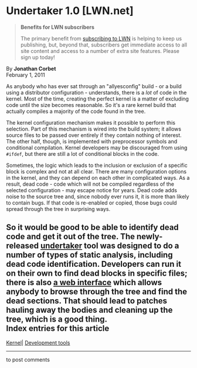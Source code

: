 # Undertaker 1.0 [LWN.net]

> **Benefits for LWN subscribers**
> 
> The primary benefit from [subscribing to LWN](/Promo/nst-nag5/subscribe) is helping to keep us publishing, but, beyond that, subscribers get immediate access to all site content and access to a number of extra site features. Please sign up today! 

By **Jonathan Corbet**  
February 1, 2011 

As anybody who has ever sat through an "allyesconfig" build - or a build using a distributor configuration - understands, there is a _lot_ of code in the kernel. Most of the time, creating the perfect kernel is a matter of excluding code until the size becomes reasonable. So it's a rare kernel build that actually compiles a majority of the code found in the tree. 

The kernel configuration mechanism makes it possible to perform this selection. Part of this mechanism is wired into the build system; it allows source files to be passed over entirely if they contain nothing of interest. The other half, though, is implemented with preprocessor symbols and conditional compilation. Kernel developers may be discouraged from using `#ifdef`, but there are still a lot of conditional blocks in the code. 

Sometimes, the logic which leads to the inclusion or exclusion of a specific block is complex and not at all clear. There are many configuration options in the kernel, and they can depend on each other in complicated ways. As a result, dead code - code which will not be compiled regardless of the selected configuration - may escape notice for years. Dead code adds noise to the source tree and, since nobody ever runs it, it is more than likely to contain bugs. If that code is re-enabled or copied, those bugs could spread through the tree in surprising ways. 

So it would be good to be able to identify dead code and get it out of the tree. The newly-released [undertaker](/Articles/425241/) tool was designed to do a number of types of static analysis, including dead code identification. Developers can run it on their own to find dead blocks in specific files; there is also [a web interface](http://www4.informatik.uni-erlangen.de/Research/VAMOS/linux-trees/) which allows anybody to browse through the tree and find the dead sections. That should lead to patches hauling away the bodies and cleaning up the tree, which is a good thing.  
Index entries for this article  
---  
[Kernel](/Kernel/Index)| [Development tools](/Kernel/Index#Development_tools)  
  


* * *

to post comments 
